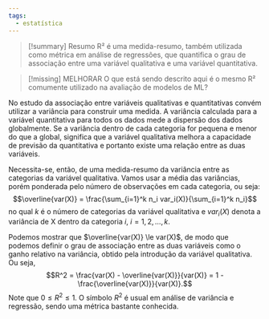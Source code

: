 ```yaml
---
tags:
  - estatística
---
```

>[!summary] Resumo
>R² é uma medida-resumo, também utilizada como métrica em análise de regressões, que quantifica o grau de associação entre uma variável qualitativa e uma variável quantitativa.

>[!missing] MELHORAR
>O que está sendo descrito aqui é o mesmo R² comumente utilizado na avaliação de modelos de ML?

No estudo da associação entre variáveis qualitativas e quantitativas convém utilizar a variância para construir uma medida. A variância calculada para a variável quantitativa para todos os dados mede a dispersão dos dados globalmente. Se a variância dentro de cada categoria for pequena e menor do que a global, significa que a variável qualitativa melhora a capacidade de previsão da quantitativa e portanto existe uma relação entre as duas variáveis.

Necessita-se, então, de uma medida-resumo da variância entre as categorias da variável qualitativa. Vamos usar a média das variâncias, porém ponderada pelo número de observações em cada categoria, ou seja:
$$\overline{var(X)} = \frac{\sum_{i=1}^k n_i var_i(X)}{\sum_{i=1}^k n_i}$$
no qual $k$ é o número de categorias da variável qualitativa e $var_i(X)$ denota a variância de X dentro da categoria $i$, $i = 1, 2, \dots, k$.

Podemos mostrar que $\overline{var(X)} \le var(X)$, de modo que podemos definir o grau de associação entre as duas variáveis como o ganho relativo na variância, obtido pela introdução da variável qualitativa. Ou seja,
$$R^2 = \frac{var(X) - \overline{var(X)}}{var(X)} = 1 - \frac{\overline{var(X)}}{var(X)}.$$
Note que $0 \le R^2 \le 1$. O símbolo $R^2$ é usual em análise de variância e regressão, sendo uma métrica bastante conhecida.
